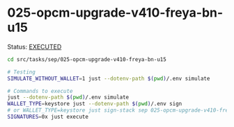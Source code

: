# 025-opcm-upgrade-v410-freya-bn-u15

Status: [EXECUTED](https://sepolia.etherscan.io/tx/0x96818c873717c91bad8cabb658050a639d02dd4c22e46365b98b105e448587e4)

```bash
cd src/tasks/sep/025-opcm-upgrade-v410-freya-bn-u15

# Testing
SIMULATE_WITHOUT_WALLET=1 just --dotenv-path $(pwd)/.env simulate

# Commands to execute
just --dotenv-path $(pwd)/.env simulate
WALLET_TYPE=keystore just --dotenv-path $(pwd)/.env sign
# or WALLET_TYPE=keystore just sign-stack sep 025-opcm-upgrade-v410-freya-bn-u15
SIGNATURES=0x just execute
```